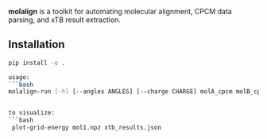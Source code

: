 **molalign** is a toolkit for automating molecular alignment, CPCM data parsing, and xTB result extraction.
## Installation
```bash
pip install -e .

usage:
```bash
molalign-run [-h] [--angles ANGLES] [--charge CHARGE] molA_cpcm molB_cpcm


to visualize:
```bash
 plot-grid-energy mol1.npz xtb_results.json
